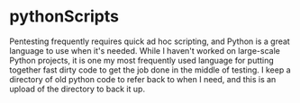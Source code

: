 # pythonScripts

Pentesting frequently requires quick ad hoc scripting, and Python is a great language to use when it's needed. While I haven't worked on large-scale Python projects, it is one my most frequently used language for putting together fast dirty code to get the job done in the middle of testing. I keep a directory of old python code to refer back to when I need, and this is an upload of the directory to back it up. 
